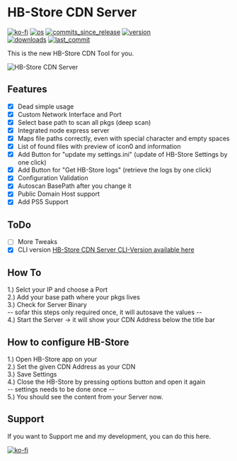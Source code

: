 # HB-Store CDN Server
[![ko-fi](https://img.shields.io/badge/Buy%20me%20a%20Shisha%20on-Ko--fi-red)](https://ko-fi.com/M4M082WK8)
[![os](https://img.shields.io/badge/platform-windows%20%7C%20macos%20%7C%20linux-lightgrey)](#)
[![commits_since_release](https://img.shields.io/github/commits-since/gkiokan/hb-store-cdn-server/v1.7.2)](#)
[![version](https://img.shields.io/github/package-json/v/gkiokan/hb-store-cdn-server)](#)  
[![downloads](https://img.shields.io/github/downloads/gkiokan/hb-store-cdn-server/total)](#)
[![last_commit](https://img.shields.io/github/last-commit/gkiokan/hb-store-cdn-server)](#)

This is the new HB-Store CDN Tool for you.  

![HB-Store CDN Server](https://user-images.githubusercontent.com/7249224/170701265-ccd48140-e497-4c15-8382-efb100d3fc1b.jpeg)


## Features  
- [x] Dead simple usage  
- [x] Custom Network Interface and Port  
- [x] Select base path to scan all pkgs (deep scan)  
- [x] Integrated node express server  
- [x] Maps file paths correctly, even with special character and empty spaces  
- [x] List of found files with preview of icon0 and information  
- [x] Add Button for "update my settings.ini" (update of HB-Store Settings by one click)  
- [x] Add Button for "Get HB-Store logs" (retrieve the logs by one click)  
- [x] Configuration Validation  
- [x] Autoscan BasePath after you change it  
- [x] Public Domain Host support
- [x] Add PS5 Support

## ToDo  
- [ ] More Tweaks
- [x] CLI version [HB-Store CDN Server CLI-Version available here](https://github.com/Gkiokan/hb-store-cdn-cli-server)

## How To  
1.) Selct your IP and choose a Port  
2.) Add your base path where your pkgs lives  
3.) Check for Server Binary  
-- sofar this steps only required once, it will autosave the values --  
4.) Start the Server  -> it will show your CDN Address below the title bar  

## How to configure HB-Store  
1.) Open HB-Store app on your  
2.) Set the given CDN Address as your CDN  
3.) Save Settings  
4.) Close the HB-Store by pressing options button and open it again  
-- settings needs to be done once --  
5.) You should see the content from your Server now.  


## Support  
If you want to Support me and my development, you can do this here.  

[![ko-fi](https://ko-fi.com/img/githubbutton_sm.svg)](https://ko-fi.com/M4M082WK8)
